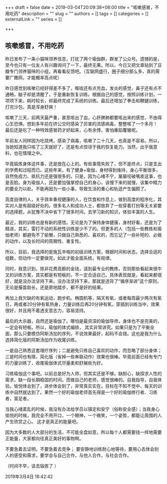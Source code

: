 +++
draft = false
date = 2019-03-04T20:09:38+08:00
title = "咳嗽感冒，不用吃药"
description = ""
slug = ""
authors = []
tags = []
categories = []
externalLink = ""
series = []

+++

## **咳嗽感冒，不用吃药**

昨日发布了一条小猫咪领养信息，打扰了两个瑜伽群，群发了公众号。遗憾的是，至今也只有一位友人有兴趣询问了一下，最终无果。所以，今日又把文章贴到了豆瓣专门领养猫咪的小组，再看看反馈吧。（互联网盛行，圈子细分那么多，真的需要广撒网，才能概率高点呢）

昨日感觉到咳嗽已经好得差不多了，喉咙还有点充血，发炎的感觉，鼻子还有点不通畅，脑子却是清醒了，于是重新恢复训练。根据自己的感觉，按照训练计划，一项项下来，耗时较长，却最终完成了系统的训练。最后还增加了拳击和鞭腿训练，打完沙包，真是浑身舒爽！

咳嗽了三天，前两天最严重，甚至咳出了血，心肝脾肺都要咳出来的感觉，不由得心生恐惧。想到多年前在挤公交时感染了厉害的流感病毒，整整咳了一个多月！ 最后还是吃了一种特效感冒药才好起来，心有余悸，害怕重蹈覆辙呢。

年前友人同样因为吃烧烤，感染了病毒，咳嗽了二十几天，也真是不容易。所以，当她知道我只咳了三天就好了，还是有点惊讶于我的恢复能力。当然，出乎我意料，也在情理之中。

毕竟锻炼身体这件事，还是放在心上的。有些事情失败了，但不是终点，只是支出的学费和过程而已。这些年来，有了健身+瑜伽，身材得到维持，身心平衡很多，自然免疫力、抵抗力还是强很多的。只是，因为心绪不宁，屡屡咬破嘴皮这事，也是丢脸。身为瑜伽人，还是要加强掌控自己的身心，该慢下来的就慢，该集中精力的要全力以赴。不能再因为一些小事，导致生活的重心和轨迹产生偏颇了。

高度自律的人，关乎效率重视健康的人，在饮食和作息上，做到高度的程序化，其实对人是有超级好处的。很多名人和成功人士，都放弃了一些穿着打扮等无关紧要的选择题，从犹豫不决中省下了很多时间，去学习新的知识，体验丰富的人生。

最近，我的训练也是有新的感悟。无论是为了保持身体健康，身材好看，还是为了精进，其实，雷打不动的系统性训练是少不了的。但更多的人（包括一些教练和瑜伽老师）都避免不了偷懒，只做自己熟悉的、喜欢的，而忘记了一些补短的、必做的动作，以及长时间的周期性、重复性。

所以，目前，我选择的是施瓦辛格的初级训练方案，根据时间和状态，选择合适的组数，但动作一定要做完，如此才能全面系统，有规律。

同时，我意识到，除非花费高额的金钱，请到最专业的教练，否则那些看起来很牛叉的训练方案，其实都是有短板的，不一定合适自己。具体表现就是，看起来都很好，就是没办法坚持下来。没办法坚持下来，那就是违背了“循序渐进”这个原则，无论是揠苗助长，还是原地踏步，都不是好的结果。

再加上我欠缺的有氧运动，跑步机、椭圆机等，隔天有氧，或者每周最少两次有氧日，再或者20分钟有氧热身，力量训练后再20分钟有氧，穿插到训练当中，效果很好，并且用不着透支意志力，容易坚持。

最后的大杀器，自然还是瑜伽了。哪怕是最资深的瑜伽导师，身体也不是完美的，一定会有短板。所以，瑜伽的体式编排， 其实非常讲究。如果只是为了平衡全面，那么只要模仿阿斯汤加的序列，不说效果最好，起码不会错。这也是我为什么选择简化版的阿斯汤加作为收尾训练。

一是自己熟悉这套理疗序列；二是避免只练自己喜欢的动作，而忽略了部分身体；三是时间也有限，简化版（省掉一些串联动作）效果也很棒。毕竟前面已经有专门的力量训练了，收尾瑜伽体式尽量柔和舒展些为好。

习练瑜伽这个事吧。以前总是好为人师，但其实还是不够。缺耐心，缺探求人性的需求，缺一段长期稳固的时间。而做自己的老师，感觉很棒的。自我指导，自我体验。愉悦体会到了，进步体会到了，非常真实实在。目标在不知不觉中、每天的训练中自然就达到了。果然一个好的瑜伽老师首先得是一个好的瑜伽修行者、习练者，富足者。

当我心绪紊乱的时候，我没有办法给学员以镇定和安宁（俗称安全感）；当我身心愉悦的时候，我完全不用开口，一个眼神，一个微笑，一个姿势，都能让周围的人产生欣赏之心。 这才是真正的能量吧。

因为大多数的人大部分的生活，不可能全盘如意，所以每个人都需要钱一样地需要正能量，大家都向往真正美好的事物啊。

不要急着去证明，不要急着去竞争； 要安静地训练耐心地等待，要用心去体会别人的感受和需求，要学会与自己合作，与他人合作，与社会合作。

（时间不早，该去锻炼了 ）

2019年3月4日 18:42:42     